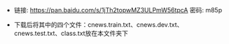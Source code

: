 * 链接: https://pan.baidu.com/s/1jTh2topwMZ3ULPmW56tpcA  密码: m85p

* 下载后将其中的四个文件：cnews.train.txt、cnews.dev.txt、cnews.test.txt、class.txt放在本文件夹下
